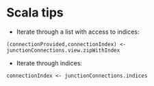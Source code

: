 # Scala tips

- Iterate through a list with access to indices: 
```
(connectionProvided,connectionIndex) <- junctionConnections.view.zipWithIndex
```
- Iterate through indices:
```
connectionIndex <- junctionConnections.indices
```